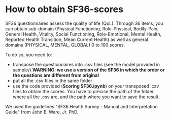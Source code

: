 # How to obtain SF36-scores
SF36 questionnaires assess the quality of life (QoL). Through 36 items, you can obtain sub-domain (Physical Functioning,	Role-Physical,	Bodily-Pain,	General Health,	Vitality,	Social Functioning,	Role-Emotional,	Mental Health,	Reported Health Transition,	Mean Current Health) as well as general domains (PHYSICAL,	MENTAL,	GLOBAL) 0 to 100 scores.  

To do so, you need to:
* transpose the questionnaires into .csv files (see the model provided in sample/) **WARNING: we use a version of the SF36 in which the order or the questions are different from original**
* put all the .csv files in the same folder
* use the code provided (**Scoring SF36.ipynb**) on your transposed .csv files to obtain the scores. You have to precise the path of the folder where all the .csv are, and the path where you want to save the result.

We used the guidelines  "SF36 Health Survey - Manual and Interpretation Guide" from John E. Ware, Jr. PhD.